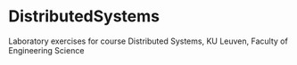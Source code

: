 # DistributedSystems
Laboratory exercises for course Distributed Systems, KU Leuven, Faculty of Engineering Science







